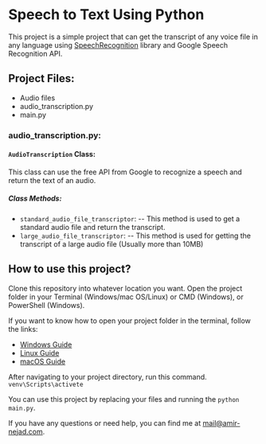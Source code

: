 # Speech to Text Using Python
This project is a simple project that can get the transcript of any voice file in any language using [SpeechRecognition](https://pypi.org/project/SpeechRecognition/) library and Google Speech Recognition API.

## Project Files:
- Audio files
- audio_transcription.py
- main.py

### audio_transcription.py:
#### `AudioTranscription` Class:
This class can use the free API from Google to recognize a speech and return the text of an audio.
##### Class Methods:
- `standard_audio_file_transcriptor`:
  -- This method is used to get a standard audio file and return the transcript.
- `large_audio_file_transcriptor`:
  -- This method is used for getting the transcript of a large audio file (Usually more than 10MB)
  
  
## How to use this project?
Clone this repository into whatever location you want. Open the project folder in your Terminal (Windows/mac OS/Linux) or CMD (Windows), or PowerShell (Windows).

If you want to know how to open your project folder in the terminal, follow the links:
- [Windows Guide](https://www.wikihow.com/Open-a-Folder-in-Cmd)
- [Linux Guide](https://opensource.com/article/21/8/linux-change-directories)
- [macOS Guide](https://www.maketecheasier.com/open-folder-in-finder-from-mac-terminal)

After navigating to your project directory, run this command.
`venv\Scripts\activete`

You can use this project by replacing your files and running the `python main.py`.

If you have any questions or need help, you can find me at [mail@amir-nejad.com](mailto:mail@amir-nejad.com).
